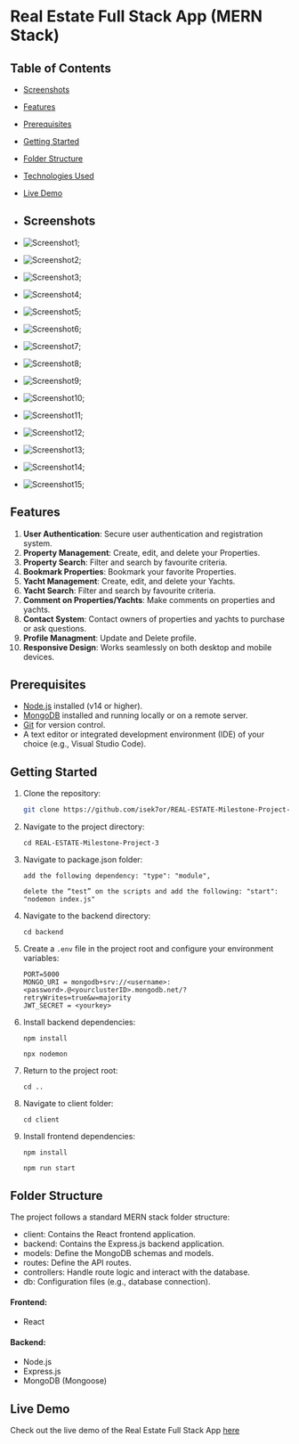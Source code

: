 # Real Estate Full Stack App (MERN Stack)

## Table of Contents

- [Screenshots](#screenshots)
- [Features](#features)
- [Prerequisites](#prerequisites)
- [Getting Started](#getting-started)
- [Folder Structure](#folder-structure)
- [Technologies Used](#technologies-used)
- [Live Demo](#live-demo)

- ## Screenshots
 
- ![Screenshot1](./client/src/assets/Homepage.png);
- ![Screenshot2](./client/src/assets/SignUp.png);
- ![Screenshot3](./client/src/assets/SignIn.png);
- ![Screenshot4](./client/src/assets/Homepage2.png);
- ![Screenshot5](./client/src/assets/ListProperty.png); 
- ![Screenshot6](./client/src/assets/PropertyDetail.png);
- ![Screenshot7](./client/src/assets/PropertyCards.png);
- ![Screenshot8](./client/src/assets/listedProperty.png);
- ![Screenshot9](./client/src/assets/ListYacht.png);
- ![Screenshot10](./client/src/assets/yachtDetails.png);
- ![Screenshot11](./client/src/assets/comment.png);
- ![Screenshot12](./client/src/assets/contact.png);
- ![Screenshot13](./client/src/assets/bookmarkedProperties.png);
- ![Screenshot14](./client/src/assets/bookmarkedYachts.png);
- ![Screenshot15](./client/src/assets/updateProfile.png);


## Features

1. **User Authentication**: Secure user authentication and registration system.
2. **Property Management**: Create, edit, and delete your Properties.
3. **Property Search**: Filter and search by favourite criteria.
4. **Bookmark Properties**: Bookmark your favorite Properties.
5. **Yacht Management**: Create, edit, and delete your Yachts.
6. **Yacht Search**: Filter and search by favourite criteria.
7. **Comment on Properties/Yachts**: Make comments on properties and yachts.
7. **Contact System**: Contact owners of properties and yachts to purchase or ask questions.
7. **Profile Managment**: Update and Delete profile.
8. **Responsive Design**: Works seamlessly on both desktop and mobile devices.

## Prerequisites

- [Node.js](https://nodejs.org/) installed (v14 or higher).
- [MongoDB](https://www.mongodb.com/) installed and running locally or on a remote server.
- [Git](https://git-scm.com/) for version control.
- A text editor or integrated development environment (IDE) of your choice (e.g., Visual Studio Code).

## Getting Started

1. Clone the repository:

   ```bash
   git clone https://github.com/isek7or/REAL-ESTATE-Milestone-Project-3

2. Navigate to the project directory:

       cd REAL-ESTATE-Milestone-Project-3

3. Navigate to package.json folder:

       add the following dependency: "type": "module",

       delete the “test” on the scripts and add the following: "start": "nodemon index.js"

4. Navigate to the backend directory:
     
       cd backend

5. Create a `.env` file in the project root and configure your environment variables:
   
       PORT=5000
       MONGO_URI = mongodb+srv://<username>:<password>.@<yourclusterID>.mongodb.net/?retryWrites=true&w=majority
       JWT_SECRET = <yourkey>

6. Install backend dependencies:

       npm install
       
       npx nodemon

7. Return to the project root:

       cd ..

8. Navigate to client folder:

       cd client

9. Install frontend dependencies:    

       npm install

       npm run start


       


## Folder Structure
The project follows a standard MERN stack folder structure:

- client: Contains the React frontend application.
- backend: Contains the Express.js backend application.
- models: Define the MongoDB schemas and models.
- routes: Define the API routes.
- controllers: Handle route logic and interact with the database.
- db: Configuration files (e.g., database connection).

#### Frontend:

- React

#### Backend:

- Node.js
- Express.js
- MongoDB (Mongoose)


 ## Live Demo 

 Check out the live demo of the Real Estate Full Stack App [here](https://callz-real-estate.netlify.app/)


